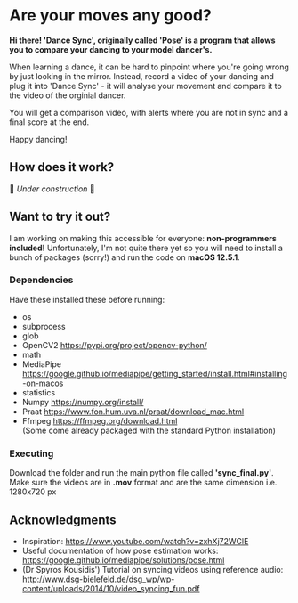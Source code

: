 # Are your moves any good?

**Hi there! 'Dance Sync', originally called 'Pose' is a program that allows you to compare your dancing to your model dancer's.** <br />

When learning a dance, it can be hard to pinpoint where you're going wrong by just looking in the mirror. Instead, record a video of your dancing and plug it into 'Dance Sync' - it will analyse your movement and compare it to the video of the orginial dancer. <br />

You will get a comparison video, with alerts where you are not in sync and a final score at the end. <br />

Happy dancing! <br />

## How does it work?

 🚧 *Under construction* 🚧 <br />

## Want to try it out?

I am working on making this accessible for everyone: **non-programmers included!** Unfortunately, I'm not quite there yet so you will need to install a bunch of packages (sorry!) and run the code on **macOS 12.5.1**. <br />

### Dependencies

Have these installed these before running:
* os
* subprocess
* glob 
* OpenCV2 https://pypi.org/project/opencv-python/
* math
* MediaPipe https://google.github.io/mediapipe/getting_started/install.html#installing-on-macos
* statistics
* Numpy https://numpy.org/install/
* Praat https://www.fon.hum.uva.nl/praat/download_mac.html
* Ffmpeg https://ffmpeg.org/download.html <br />
(Some come already packaged with the standard Python installation)

### Executing
Download the folder and run the main python file called **'sync_final.py'**. Make sure the videos are in **.mov** format and are the same dimension i.e. 1280x720 px

## Acknowledgments
* Inspiration: https://www.youtube.com/watch?v=zxhXj72WClE
* Useful documentation of how pose estimation works: https://google.github.io/mediapipe/solutions/pose.html
* (Dr Spyros Kousidis') Tutorial on syncing videos using reference audio: http://www.dsg-bielefeld.de/dsg_wp/wp-content/uploads/2014/10/video_syncing_fun.pdf





